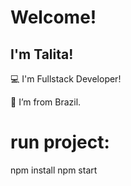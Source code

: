# Welcome!

 

## I'm Talita!

 

:computer: I'm Fullstack Developer!

:house_with_garden: I’m from Brazil.



# run project:

npm install 
npm start